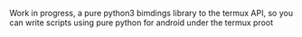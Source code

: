 Work in progress, a pure python3 bimdings library to the termux API, 
so you can write scripts using pure python for android under the 
termux proot